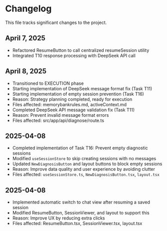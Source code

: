 # Changelog

This file tracks significant changes to the project.

## April 7, 2025
- Refactored ResumeButton to call centralized resumeSession utility
- Integrated T10 response processing with DeepSeek API call

## April 8, 2025
- Transitioned to EXECUTION phase
- Starting implementation of DeepSeek message format fix (Task T11)
- Starting implementation of empty session prevention (Task T16)
- Reason: Strategy planning completed, ready for execution
- Files affected: memorybankrules.md, activeContext.md
- Completed DeepSeek API message validation fix (Task T11)
- Reason: Prevent invalid message format errors
- Files affected: src/app/api/diagnose/route.ts

## 2025-04-08
- Completed implementation of Task T16: Prevent empty diagnostic sessions
- Modified `useSessionStore` to skip creating sessions with no messages
- Updated `NewDiagnosisButton` and layout buttons to block empty sessions
- Reason: Improve data quality and user experience by avoiding clutter
- Files affected: `useSessionStore.ts`, `NewDiagnosisButton.tsx`, `layout.tsx`

## 2025-04-08
- Implemented automatic switch to chat view after resuming a saved session
- Modified ResumeButton, SessionViewer, and layout to support this
- Reason: Improve UX by reducing extra clicks
- Files affected: ResumeButton.tsx, SessionViewer.tsx, layout.tsx